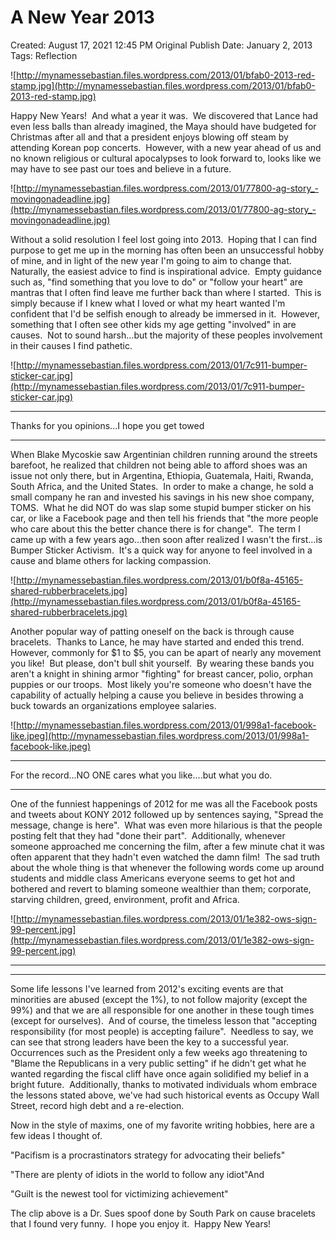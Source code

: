 # A New Year 2013

Created: August 17, 2021 12:45 PM
Original Publish Date: January 2, 2013
Tags: Reflection

![http://mynamessebastian.files.wordpress.com/2013/01/bfab0-2013-red-stamp.jpg](http://mynamessebastian.files.wordpress.com/2013/01/bfab0-2013-red-stamp.jpg)

Happy New Years!  And what a year it was.  We discovered that Lance had even less balls than already imagined, the Maya should have budgeted for Christmas after all and that a president enjoys blowing off steam by attending Korean pop concerts.  However, with a new year ahead of us and no known religious or cultural apocalypses to look forward to, looks like we may have to see past our toes and believe in a future.

![http://mynamessebastian.files.wordpress.com/2013/01/77800-ag-story_-movingonadeadline.jpg](http://mynamessebastian.files.wordpress.com/2013/01/77800-ag-story_-movingonadeadline.jpg)

Without a solid resolution I feel lost going into 2013.  Hoping that I can find purpose to get me up in the morning has often been an unsuccessful hobby of mine, and in light of the new year I'm going to aim to change that.  Naturally, the easiest advice to find is inspirational advice.  Empty guidance such as, "find something that you love to do" or "follow your heart" are mantras that I often find leave me further back than where I started.  This is simply because if I knew what I loved or what my heart wanted I'm confident that I'd be selfish enough to already be immersed in it.  However, something that I often see other kids my age getting "involved" in are causes.  Not to sound harsh...but the majority of these peoples involvement in their causes I find pathetic.

![http://mynamessebastian.files.wordpress.com/2013/01/7c911-bumper-sticker-car.jpg](http://mynamessebastian.files.wordpress.com/2013/01/7c911-bumper-sticker-car.jpg)

---

Thanks for you opinions...I hope you get towed

---

When Blake Mycoskie saw Argentinian children running around the streets barefoot, he realized that children not being able to afford shoes was an issue not only there, but in Argentina, Ethiopia, Guatemala, Haiti, Rwanda, South Africa, and the United States.  In order to make a change, he sold a small company he ran and invested his savings in his new shoe company, TOMS.  What he did NOT do was slap some stupid bumper sticker on his car, or like a Facebook page and then tell his friends that "the more people who care about this the better chance there is for change".  The term I came up with a few years ago...then soon after realized I wasn't the first...is Bumper Sticker Activism.  It's a quick way for anyone to feel involved in a cause and blame others for lacking compassion.

![http://mynamessebastian.files.wordpress.com/2013/01/b0f8a-45165-shared-rubberbracelets.jpg](http://mynamessebastian.files.wordpress.com/2013/01/b0f8a-45165-shared-rubberbracelets.jpg)

Another popular way of patting oneself on the back is through cause bracelets.  Thanks to Lance, he may have started and ended this trend.  However, commonly for $1 to $5, you can be apart of nearly any movement you like!  But please, don't bull shit yourself.  By wearing these bands you aren't a knight in shining armor "fighting" for breast cancer, polio, orphan puppies or our troops.  Most likely you're someone who doesn't have the capability of actually helping a cause you believe in besides throwing a buck towards an organizations employee salaries.

![http://mynamessebastian.files.wordpress.com/2013/01/998a1-facebook-like.jpeg](http://mynamessebastian.files.wordpress.com/2013/01/998a1-facebook-like.jpeg)

---

For the record...NO ONE cares what you like....but what you do.

---

One of the funniest happenings of 2012 for me was all the Facebook posts and tweets about KONY 2012 followed up by sentences saying, "Spread the message, change is here".  What was even more hilarious is that the people posting felt that they had "done their part".  Additionally, whenever someone approached me concerning the film, after a few minute chat it was often apparent that they hadn't even watched the damn film!  The sad truth about the whole thing is that whenever the following words come up around students and middle class Americans everyone seems to get hot and bothered and revert to blaming someone wealthier than them; corporate, starving children, greed, environment, profit and Africa.

![http://mynamessebastian.files.wordpress.com/2013/01/1e382-ows-sign-99-percent.jpg](http://mynamessebastian.files.wordpress.com/2013/01/1e382-ows-sign-99-percent.jpg)

---

---

Some life lessons I've learned from 2012's exciting events are that minorities are abused (except the 1%), to not follow majority (except the 99%) and that we are all responsible for one another in these tough times (except for ourselves).  And of course, the timeless lesson that "accepting responsibility (for most people) is accepting failure".  Needless to say, we can see that strong leaders have been the key to a successful year.  Occurrences such as the President only a few weeks ago threatening to "Blame the Republicans in a very public setting" if he didn't get what he wanted regarding the fiscal cliff have once again solidified my belief in a bright future.  Additionally, thanks to motivated individuals whom embrace the lessons stated above, we've had such historical events as Occupy Wall Street, record high debt and a re-election.

Now in the style of maxims, one of my favorite writing hobbies, here are a few ideas I thought of.

"Pacifism is a procrastinators strategy for advocating their beliefs"

"There are plenty of idiots in the world to follow any idiot"And

"Guilt is the newest tool for victimizing achievement"

The clip above is a Dr. Sues spoof done by South Park on cause bracelets that I found very funny.  I hope you enjoy it.  Happy New Years!